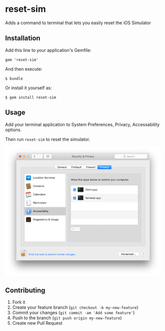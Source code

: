 # reset-sim

Adds a command to terminal that lets you easily reset the iOS Simulator

## Installation

Add this line to your application's Gemfile:

    gem 'reset-sim'

And then execute:

    $ bundle

Or install it yourself as:

    $ gem install reset-sim

## Usage

Add your terminal application to System Preferences, Privacy, Accessability options.

Then run `reset-sim` to reset the simulator.

![System Preferences](/screenshot.png)

## Contributing

1. Fork it
2. Create your feature branch (`git checkout -b my-new-feature`)
3. Commit your changes (`git commit -am 'Add some feature'`)
4. Push to the branch (`git push origin my-new-feature`)
5. Create new Pull Request
